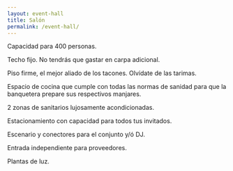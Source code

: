 ```yaml
---
layout: event-hall
title: Salón
permalink: /event-hall/
---
```


Capacidad para 400 personas.

Techo fijo. No tendrás que gastar en carpa adicional.

Piso firme, el mejor aliado de los tacones. Olvídate de las tarimas.

Espacio de cocina que cumple con todas las normas de sanidad para que la
banquetera prepare sus respectivos manjares.

2 zonas de sanitarios lujosamente acondicionadas.

Estacionamiento con capacidad para todos tus invitados.

Escenario y conectores para el conjunto y/ó DJ.

Entrada independiente para proveedores.

Plantas de luz.
